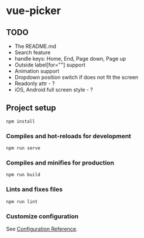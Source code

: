 # vue-picker

## TODO
- The README.md
- Search feature
- handle keys: Home, End, Page down, Page up
- Outside label[for=""] support
- Animation support
- Dropdown position switch if does not fit the screen
- Readonly attr - ?
- iOS, Android full screen style - ?


## Project setup
```
npm install
```

### Compiles and hot-reloads for development
```
npm run serve
```

### Compiles and minifies for production
```
npm run build
```

### Lints and fixes files
```
npm run lint
```

### Customize configuration
See [Configuration Reference](https://cli.vuejs.org/config/).
